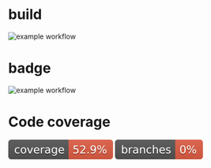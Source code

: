 # build
![example workflow](https://github.com/Fancia96/TAU6_5/actions/workflows/github-actions-demo.yml/badge.svg)

# badge
![example workflow](https://github.com/Fancia96/TAU6_5/actions/workflows/badge.yml/badge.svg)
 
# Code coverage
![coverage](https://github.com/Fancia96/TAU6_5/blob/master/.github/badges/jacoco.svg)
![branches coverage](.github/badges/branches.svg)
